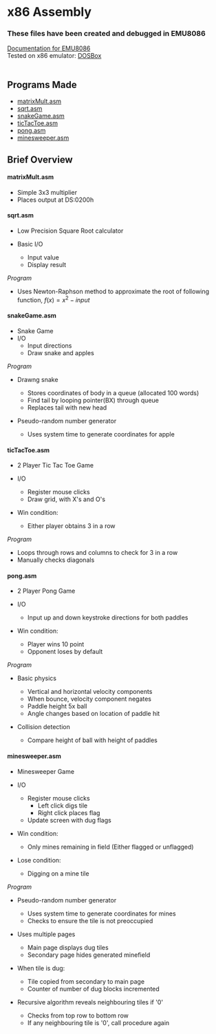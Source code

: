 # x86 Assembly

### These files have been created and debugged in EMU8086

[Documentation for EMU8086](https://yassinebridi.github.io/asm-docs/) \
Tested on x86 emulator: [DOSBox](https://www.dosbox.com/) \
&nbsp;

## Programs Made

-   [matrixMult.asm](#matrixmultasm)
-   [sqrt.asm](#sqrtasm)
-   [snakeGame.asm](#snakegameasm)
-   [ticTacToe.asm](#tictactoeasm)
-   [pong.asm](#pongasm)
-   [minesweeper.asm](#minesweeperasm)

## Brief Overview

#### matrixMult.asm

-   Simple 3x3 multiplier
-   Places output at DS:0200h

#### sqrt.asm

-   Low Precision Square Root calculator
-   Basic I/O

    -   Input value
    -   Display result

_Program_

-   Uses Newton-Raphson method to approximate the root of following function, $f(x)=  x^2 - input$

#### snakeGame.asm

-   Snake Game
-   I/O
    -   Input directions
    -   Draw snake and apples

_Program_

-   Drawng snake

    -   Stores coordinates of body in a queue (allocated 100 words)
    -   Find tail by looping pointer(BX) through queue
    -   Replaces tail with new head

-   Pseudo-random number generator

    -   Uses system time to generate coordinates for apple

#### ticTacToe.asm

-   2 Player Tic Tac Toe Game
-   I/O
    -   Register mouse clicks
    -   Draw grid, with X's and O's
-   Win condition:

    -   Either player obtains 3 in a row

_Program_

-   Loops through rows and columns to check for 3 in a row
-   Manually checks diagonals

#### pong.asm

-   2 Player Pong Game
-   I/O

    -   Input up and down keystroke directions for both paddles

-   Win condition:

    -   Player wins 10 point
    -   Opponent loses by default

_Program_

-   Basic physics

    -   Vertical and horizontal velocity components
    -   When bounce, velocity component negates
    -   Paddle height 5x ball
    -   Angle changes based on location of paddle hit

-   Collision detection

    -   Compare height of ball with height of paddles

#### minesweeper.asm

-   Minesweeper Game
-   I/O

    -   Register mouse clicks
        -   Left click digs tile
        -   Right click places flag
    -   Update screen with dug flags

-   Win condition:

    -   Only mines remaining in field (Either flagged or unflagged)

-   Lose condition:

    -   Digging on a mine tile

_Program_

-   Pseudo-random number generator

    -   Uses system time to generate coordinates for mines
    -   Checks to ensure the tile is not preoccupied

-   Uses multiple pages

    -   Main page displays dug tiles
    -   Secondary page hides generated minefield

-   When tile is dug:

    -   Tile copied from secondary to main page
    -   Counter of number of dug blocks incremented

-   Recursive algorithm reveals neighbouring tiles if '0'

    -   Checks from top row to bottom row
    -   If any neighbouring tile is '0', call procedure again

